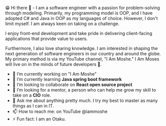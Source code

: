 😁 Hi there 👋 - I am a software engineer with a passion for problem-solving through modeling. Primarily, my programming model is OOP, and I have adopted C# and Java in OOP as my languages of choice. However, I don't limit myself. I am always keen on taking on a challenge. 

I enjoy front-end development and take pride in delivering client-facing applications that provide value to users. 

Furthermore, I also love sharing knowledge. I am interested in shaping the next generation of software engineers in our country and around the globe. My primary method is via my YouTube channel, "I Am Moshe." I Am Moses will live on in the minds of future developers 🤭.


- 🔭 I’m currently working on "I Am Moshe" 
- 🌱 I’m currently learning **Java spring boot framework**
- 👯 I’m looking to collaborate on **React open source project**
- 🤔 I’m looking for a mentor, a person who can help me grow my skill to take on a **CIO** role.
- 💬 Ask me about anything pretty much. I try my best to master as many things as I can in IT.
- 📫 How to reach me: on YouTube @iammoshe
- ⚡ Fun fact: I am an Otaku.

